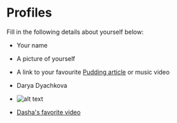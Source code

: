 # Profiles
Fill in the following details about yourself below:
- Your name
- A picture of yourself
- A link to your favourite [Pudding article](https://pudding.cool/) or music video



- Darya Dyachkova
-  ![alt text](https://github.com/ddyachkova/git-practice/blob/ddyachkova-patch-1/Profiles/me%20flowers.JPGv=4&s=200)
- [Dasha's favorite video](https://www.youtube.com/watch?v=lmTmGLzPVyM)
